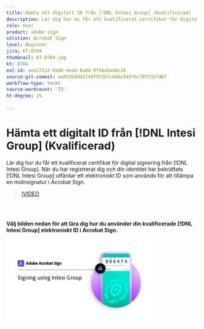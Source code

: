 ```yaml
---
title: Hämta ett digitalt ID från [!DNL Intesi Group] (Kvalificerad)
description: Lär dig hur du får ett kvalificerat certifikat för digital signering från [!DNL Intesi Group]
role: User
product: adobe sign
solution: Acrobat Sign
level: Beginner
jira: KT-8704
thumbnail: KT-8704.jpg
kt: 8704
exl-id: aea17112-0a06-4ea6-8a44-9f4ba5eebc29
source-git-commit: aa8fd589d214879f2bfcb6bc54576c707532fd6f
workflow-type: tm+mt
source-wordcount: '72'
ht-degree: 1%

---
```


# Hämta ett digitalt ID från [!DNL Intesi Group] (Kvalificerad)

Lär dig hur du får ett kvalificerat certifikat för digital signering från [!DNL Intesi Group]. När du har registrerat dig och din identitet har bekräftats [!DNL Intesi Group] utfärdar ett elektroniskt ID som används för att tillämpa en molnsignatur i Acrobat Sign.

>[!VIDEO](https://video.tv.adobe.com/v/337064?quality=12&learn=on&hidetitle=true)

<br> 

**Välj bilden nedan för att lära dig hur du använder din kvalificerade [!DNL Intesi Group] elektroniskt ID i Acrobat Sign.**

[![323](assets/IntesiSign_400.png)](intesi-sign.md)
